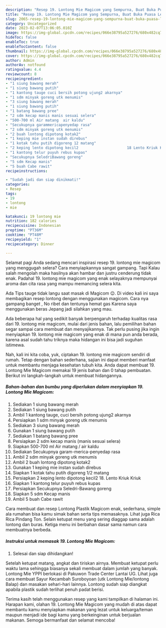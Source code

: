 ```yaml
---
description: "Resep 19. Lontong Mie Magicom yang Sempurna, Buat Buka Puasa Lezat Sekali"
title: "Resep 19. Lontong Mie Magicom yang Sempurna, Buat Buka Puasa Lezat Sekali"
slug: 2065-resep-19-lontong-mie-magicom-yang-sempurna-buat-buka-puasa-lezat-sekali
category: Uncategorized
date: 2023-02-07T13:06:05.010Z
image: https://img-global.cpcdn.com/recipes/066e38795a527276/680x482cq70/19-lontong-mie-magicom-foto-resep-utama.jpg
hideToc: false
enableToc: true
enableTocContent: false
thumbnail: https://img-global.cpcdn.com/recipes/066e38795a527276/680x482cq70/19-lontong-mie-magicom-foto-resep-utama.jpg
cover: https://img-global.cpcdn.com/recipes/066e38795a527276/680x482cq70/19-lontong-mie-magicom-foto-resep-utama.jpg
author: Admin
authorAv: notfound
ratingvalue: 4.4
reviewcount: 8
recipeingredient:
- "1 siung bawang merah"
- "1 siung bawang putih"
- "1 kantong tauge cuci bersih potong ujung2 akarnya"
- "1 sdm minyak goreng utk menumis"
- "3 siung bawang merah"
- "1 siung bawang putih"
- "1 batang bawang pree"
- "2 sdm kecap manis manis sesuai selera"
- "500-700 ml Air matang  air kaldu"
- "Secukupnya garammericapenyedap rasa"
- "2 sdm minyak goreng utk menumis"
- "2 buah lontong dipotong kotak2"
- "1 keping mie instan sudah direbus"
- "1 kotak tahu putih digoreng 12 matang"
- "2 keping lento dipotong kecil2                      18 Lento Kriuk Kriuk"
- "1 kantong telur puyuh rebus kupas"
- "Secukupnya SeledriBawang goreng"
- "5 sdm Kecap manis"
- "5 buah Cabe rawit"
recipeinstructions:

- "Sudah jadi dan siap dinikmati!"
categories:
- Resep
tags:
- 19
- lontong
- mie

katakunci: 19 lontong mie 
nutrition: 182 calories
recipecuisine: Indonesian
preptime: "PT36M"
cooktime: "PT48M"
recipeyield: "1"
recipecategory: Dinner

---
```



Selamat pagi Anda sedang mencari inspirasi resep 19. lontong mie magicom yang menggugah selera? Cara menyiapkannya sangat gampang. Tapi Kalau salah mengolah maka hasilnya akan hambar dan justru cenderung tidak enak. Padahal 19. lontong mie magicom yang enak selayaknya mempunyai aroma dan cita rasa yang mampu memancing selera kita.


Ada Tips tauge tidak langu saat masak di Magicom 😉. Di video kali ini saya membagikan resep lontong dengan menggunakan magicom. Cara nya gampang banget , No ribet dan tentunya hemat gas Karena saya menggunakan beras Jepang jadi silahkan yang mau.

Ada beberapa hal yang sedikit banyak berpengaruh terhadap kualitas rasa dari 19. lontong mie magicom, mulai dari jenis bahan, lalu pemilihan bahan segar sampai cara membuat dan menyajikannya. Tak perlu pusing jika ingin menyiapkan 19. lontong mie magicom yang enak di mana pun anda berada, karena asal sudah tahu triknya maka hidangan ini bisa jadi suguhan istimewa.


Nah, kali ini kita coba, yuk, ciptakan 19. lontong mie magicom sendiri di rumah. Tetap dengan bahan sederhana, sajian ini dapat memberi manfaat untuk membantu menjaga kesehatan tubuh kita. Anda dapat membuat 19. Lontong Mie Magicom memakai 19 jenis bahan dan 0 tahap pembuatan. Berikut ini langkah-langkah untuk membuat hidangannya.

<!--inarticleads1-->

##### Bahan-bahan dan bumbu yang diperlukan dalam menyiapkan 19. Lontong Mie Magicom:

1. Sediakan 1 siung bawang merah
1. Sediakan 1 siung bawang putih
1. Ambil 1 kantong tauge, cuci bersih potong ujung2 akarnya
1. Persiapkan 1 sdm minyak goreng utk menumis
1. Sediakan 3 siung bawang merah
1. Gunakan 1 siung bawang putih
1. Sediakan 1 batang bawang pree
1. Persiapkan 2 sdm kecap manis (manis sesuai selera)
1. Siapkan 500-700 ml Air matang / air kaldu
1. Sediakan Secukupnya garam-merica-penyedap rasa
1. Ambil 2 sdm minyak goreng utk menumis
1. Ambil 2 buah lontong dipotong kotak2
1. Gunakan 1 keping mie instan sudah direbus
1. Siapkan 1 kotak tahu putih digoreng 1/2 matang
1. Persiapkan 2 keping lento dipotong kecil2                      18. Lento Kriuk Kriuk
1. Siapkan 1 kantong telur puyuh rebus kupas
1. Persiapkan Secukupnya Seledri-Bawang goreng
1. Siapkan 5 sdm Kecap manis
1. Ambil 5 buah Cabe rawit


Cara membuat dan resep Lontong Plastik Magicom enak, sederhana, simple ala rumahan bisa kamu simak bahan serta tips memasaknya. Lihat juga Rica Rica Pindang Ton. Selain ketupat menu yang sering diaggap sama adalah lontong dan buras. Ketiga menu ini berbahan dasar sama namun cara membuatnya berbeda. 

<!--inarticleads2-->

##### Instruksi untuk memasak 19. Lontong Mie Magicom:


1. Selesai dan siap dihidangkan!

Setelah ketupat matang, angkat dan tiriskan airnya. Membuat ketupat perlu waktu lama sehingga biasanya sekali membuat dalam jumlah yang banyak. Lontong Mie YPPI berlokasi di Pakuwon Trade Center Lantai UG. Lihat juga cara membuat Sayur Kecambah Suroboyoan (utk Lontong Mie/lontong Balap) dan masakan sehari-hari lainnya. Lontong sudah siap diangkat apabila plastik sudah terlihat penuh padat berisi. 

Terima kasih telah menggunakan resep yang kami tampilkan di halaman ini. Harapan kami, olahan 19. Lontong Mie Magicom yang mudah di atas dapat membantu kamu menyiapkan makanan yang lezat untuk keluarga/teman maupun menjadi ide bagi kamu yang berkeinginan untuk berjualan makanan. Semoga bermanfaat dan selamat mencoba!
